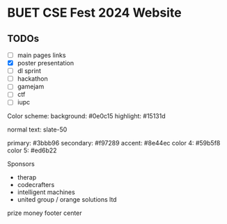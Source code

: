 # BUET CSE Fest 2024 Website

## TODOs

- [ ] main pages links
- [x] poster presentation
- [ ] dl sprint
- [ ] hackathon
- [ ] gamejam
- [ ] ctf
- [ ] iupc

Color scheme:
background: #0e0c15
highlight: #15131d

normal text: slate-50

primary: #3bbb96
secondary: #f97289
accent: #8e44ec
color 4: #59b5f8
color 5: #ed6b22

Sponsors

- therap
- codecrafters
- intelligent machines
- united group / orange solutions ltd

prize money
footer center
